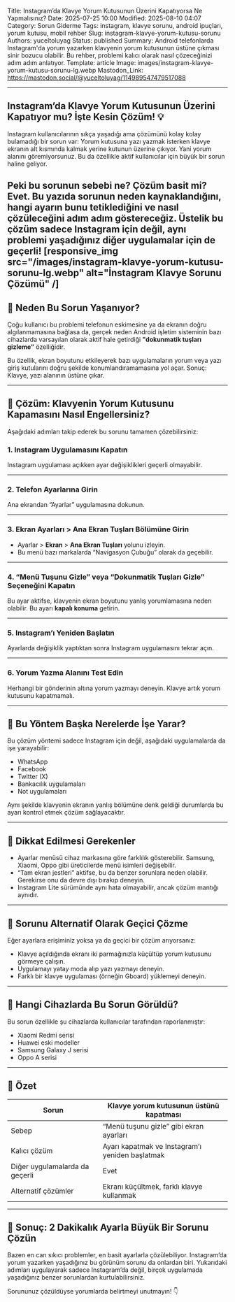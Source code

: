 Title: Instagram’da Klavye Yorum Kutusunun Üzerini Kapatıyorsa Ne Yapmalısınız?
Date: 2025-07-25 10:00
Modified: 2025-08-10 04:07
Category: Sorun Giderme
Tags: instagram, klavye sorunu, android ipuçları, yorum kutusu, mobil rehber
Slug: instagram-klavye-yorum-kutusu-sorunu
Authors: yuceltoluyag
Status: published
Summary: Android telefonlarda Instagram'da yorum yazarken klavyenin yorum kutusunun üstüne çıkması sinir bozucu olabilir. Bu rehber, problemi kalıcı olarak nasıl çözeceğinizi adım adım anlatıyor.
Template: article
Image: images/instagram-klavye-yorum-kutusu-sorunu-lg.webp
Mastodon_Link: https://mastodon.social/@yuceltoluyag/114989547479517088

---

## Instagram’da Klavye Yorum Kutusunun Üzerini Kapatıyor mu? İşte Kesin Çözüm! 💡

Instagram kullanıcılarının sıkça yaşadığı ama çözümünü kolay kolay bulamadığı bir sorun var: Yorum kutusuna yazı yazmak isterken klavye ekranın alt kısmında kalmak yerine kutunun üzerine çıkıyor. Yani yorum alanını göremiyorsunuz. Bu da özellikle aktif kullanıcılar için büyük bir sorun haline geliyor.

Peki bu sorunun sebebi ne? Çözüm basit mi? Evet. Bu yazıda sorunun neden kaynaklandığını, hangi ayarın bunu tetiklediğini ve nasıl çözüleceğini adım adım göstereceğiz. Üstelik bu çözüm sadece Instagram için değil, aynı problemi yaşadığınız diğer uygulamalar için de geçerli!
[responsive_img src="/images/instagram-klavye-yorum-kutusu-sorunu-lg.webp" alt="İnstagram Klavye Sorunu Çözümü" /]
---

## 🧠 Neden Bu Sorun Yaşanıyor?

Çoğu kullanıcı bu problemi telefonun eskimesine ya da ekranın doğru algılanmamasına bağlasa da, gerçek neden Android işletim sisteminin bazı cihazlarda varsayılan olarak aktif hale getirdiği **"dokunmatik tuşları gizleme"** özelliğidir.

Bu özellik, ekran boyutunu etkileyerek bazı uygulamaların yorum veya yazı giriş kutularını doğru şekilde konumlandıramamasına yol açar. Sonuç: Klavye, yazı alanının üstüne çıkar.

---

## 🔧 Çözüm: Klavyenin Yorum Kutusunu Kapamasını Nasıl Engellersiniz?

Aşağıdaki adımları takip ederek bu sorunu tamamen çözebilirsiniz:

### 1. Instagram Uygulamasını Kapatın

Instagram uygulaması açıkken ayar değişiklikleri geçerli olmayabilir.



---

### 2. Telefon Ayarlarına Girin

Ana ekrandan “Ayarlar” uygulamasına dokunun.


---

### 3. Ekran Ayarları > Ana Ekran Tuşları Bölümüne Girin

* Ayarlar > **Ekran** > **Ana Ekran Tuşları** yolunu izleyin.
* Bu menü bazı markalarda “Navigasyon Çubuğu” olarak da geçebilir.



---

### 4. “Menü Tuşunu Gizle” veya “Dokunmatik Tuşları Gizle” Seçeneğini Kapatın

Bu ayar aktifse, klavyenin ekran boyutunu yanlış yorumlamasına neden olabilir. Bu ayarı **kapalı konuma** getirin.



---

### 5. Instagram’ı Yeniden Başlatın

Ayarlarda değişiklik yaptıktan sonra Instagram uygulamasını tekrar açın.



---

### 6. Yorum Yazma Alanını Test Edin

Herhangi bir gönderinin altına yorum yazmayı deneyin. Klavye artık yorum kutusunu kapatmamalı.



---

## 🎯 Bu Yöntem Başka Nerelerde İşe Yarar?

Bu çözüm yöntemi sadece Instagram için değil, aşağıdaki uygulamalarda da işe yarayabilir:

* WhatsApp
* Facebook
* Twitter (X)
* Bankacılık uygulamaları
* Not uygulamaları

Aynı şekilde klavyenin ekranın yanlış bölümüne denk geldiği durumlarda bu ayarı kontrol etmek çözüm sağlayacaktır.

---

## 🚨 Dikkat Edilmesi Gerekenler

* Ayarlar menüsü cihaz markasına göre farklılık gösterebilir. Samsung, Xiaomi, Oppo gibi üreticilerde menü isimleri değişebilir.
* “Tam ekran jestleri” aktifse, bu da benzer sorunlara neden olabilir. Gerekirse onu da devre dışı bırakıp deneyin.
* Instagram Lite sürümünde aynı hata olmayabilir, ancak çözüm mantığı aynıdır.

---

## 🔁 Sorunu Alternatif Olarak Geçici Çözme

Eğer ayarlara erişiminiz yoksa ya da geçici bir çözüm arıyorsanız:

* Klavye açıldığında ekranı iki parmağınızla küçültüp yorum kutusunu görmeye çalışın.
* Uygulamayı yatay moda alıp yazı yazmayı deneyin.
* Farklı bir klavye uygulaması (örneğin Gboard) yüklemeyi deneyin.

---

## 🤖 Hangi Cihazlarda Bu Sorun Görüldü?

Bu sorun özellikle şu cihazlarda kullanıcılar tarafından raporlanmıştır:

* Xiaomi Redmi serisi
* Huawei eski modeller
* Samsung Galaxy J serisi
* Oppo A serisi

---

## 📌 Özet

| Sorun                          | Klavye yorum kutusunun üstünü kapatması         |
| ------------------------------ | ----------------------------------------------- |
| Sebep                          | “Menü tuşunu gizle” gibi ekran ayarları         |
| Kalıcı çözüm                   | Ayarı kapatmak ve Instagram’ı yeniden başlatmak |
| Diğer uygulamalarda da geçerli | Evet                                            |
| Alternatif çözümler            | Ekranı küçültmek, farklı klavye kullanmak       |

---

## 🎉 Sonuç: 2 Dakikalık Ayarla Büyük Bir Sorunu Çözün

Bazen en can sıkıcı problemler, en basit ayarlarla çözülebiliyor. Instagram’da yorum yazarken yaşadığınız bu görünüm sorunu da onlardan biri. Yukarıdaki adımları uygulayarak sadece Instagram’da değil, birçok uygulamada yaşadığınız benzer sorunlardan kurtulabilirsiniz.

Sorununuz çözüldüyse yorumlarda belirtmeyi unutmayın! 👇

<script type="module" src="https://cdn.jsdelivr.net/npm/@justinribeiro/lite-youtube@1/lite-youtube.min.js"></script>

<lite-youtube videoid="2RPZZpfZmRA"></lite-youtube>

